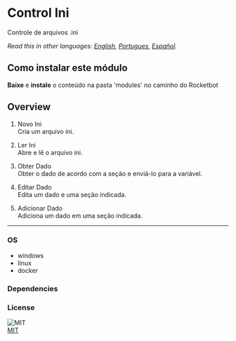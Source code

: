 # Control Ini
  
Controle de arquivos .ini

*Read this in other languages: [English](README.md), [Portugues](README.pr.md), [Español](README.es.md).*

## Como instalar este módulo
  
__Baixe__ e __instale__ o conteúdo na pasta 'modules' no caminho do Rocketbot  



## Overview


1. Novo Ini  
Cria um arquivo ini.

2. Ler Ini  
Abre e lê o arquivo ini.

3. Obter Dado  
Obter o dado de acordo com a seção e enviá-lo para a variável.

4. Editar Dado  
Edita um dado e uma seção indicada.

5. Adicionar Dado  
Adiciona um dado em uma seção indicada.  




----
### OS

- windows
- linux
- docker

### Dependencies

### License
  
![MIT](https://camo.githubusercontent.com/107590fac8cbd65071396bb4d04040f76cde5bde/687474703a2f2f696d672e736869656c64732e696f2f3a6c6963656e73652d6d69742d626c75652e7376673f7374796c653d666c61742d737175617265)  
[MIT](http://opensource.org/licenses/mit-license.ph)